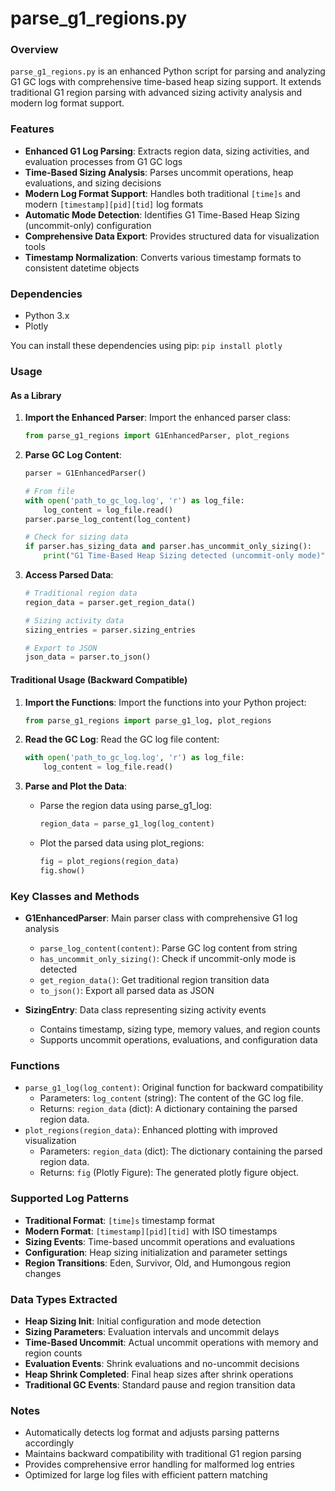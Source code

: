 # parse_g1_regions.py

### Overview
`parse_g1_regions.py` is an enhanced Python script for parsing and analyzing G1 GC logs with comprehensive time-based heap sizing support. It extends traditional G1 region parsing with advanced sizing activity analysis and modern log format support.

### Features
- **Enhanced G1 Log Parsing**: Extracts region data, sizing activities, and evaluation processes from G1 GC logs
- **Time-Based Sizing Analysis**: Parses uncommit operations, heap evaluations, and sizing decisions
- **Modern Log Format Support**: Handles both traditional `[time]s` and modern `[timestamp][pid][tid]` log formats
- **Automatic Mode Detection**: Identifies G1 Time-Based Heap Sizing (uncommit-only) configuration
- **Comprehensive Data Export**: Provides structured data for visualization tools
- **Timestamp Normalization**: Converts various timestamp formats to consistent datetime objects

### Dependencies
- Python 3.x
- Plotly

You can install these dependencies using pip:
`pip install plotly`

### Usage 
#### As a Library
1. **Import the Enhanced Parser**: Import the enhanced parser class:
   ```python
   from parse_g1_regions import G1EnhancedParser, plot_regions
   ```

2. **Parse GC Log Content**:
   ```python
   parser = G1EnhancedParser()
   
   # From file
   with open('path_to_gc_log.log', 'r') as log_file:
       log_content = log_file.read()
   parser.parse_log_content(log_content)
   
   # Check for sizing data
   if parser.has_sizing_data and parser.has_uncommit_only_sizing():
       print("G1 Time-Based Heap Sizing detected (uncommit-only mode)")
   ```

3. **Access Parsed Data**:
   ```python
   # Traditional region data
   region_data = parser.get_region_data()
   
   # Sizing activity data
   sizing_entries = parser.sizing_entries
   
   # Export to JSON
   json_data = parser.to_json()
   ```

#### Traditional Usage (Backward Compatible)
1. **Import the Functions**: Import the functions into your Python project:
   ```python
   from parse_g1_regions import parse_g1_log, plot_regions
   ```

2. **Read the GC Log**: Read the GC log file content:
   ```python
   with open('path_to_gc_log.log', 'r') as log_file:
       log_content = log_file.read()
   ```

3. **Parse and Plot the Data**:
   - Parse the region data using parse_g1_log:
     ```python
     region_data = parse_g1_log(log_content)
     ```
   - Plot the parsed data using plot_regions:
     ```python
     fig = plot_regions(region_data)
     fig.show()
     ```

### Key Classes and Methods
- **G1EnhancedParser**: Main parser class with comprehensive G1 log analysis
  - `parse_log_content(content)`: Parse GC log content from string
  - `has_uncommit_only_sizing()`: Check if uncommit-only mode is detected
  - `get_region_data()`: Get traditional region transition data
  - `to_json()`: Export all parsed data as JSON
  
- **SizingEntry**: Data class representing sizing activity events
  - Contains timestamp, sizing type, memory values, and region counts
  - Supports uncommit operations, evaluations, and configuration data

### Functions
- `parse_g1_log(log_content)`: Original function for backward compatibility
   - Parameters: `log_content` (string): The content of the GC log file.
   - Returns: `region_data` (dict): A dictionary containing the parsed region data.
- `plot_regions(region_data)`: Enhanced plotting with improved visualization
   - Parameters: `region_data` (dict): The dictionary containing the parsed region data.
   - Returns: `fig` (Plotly Figure): The generated plotly figure object.

### Supported Log Patterns
- **Traditional Format**: `[time]s` timestamp format
- **Modern Format**: `[timestamp][pid][tid]` with ISO timestamps
- **Sizing Events**: Time-based uncommit operations and evaluations
- **Configuration**: Heap sizing initialization and parameter settings
- **Region Transitions**: Eden, Survivor, Old, and Humongous region changes

### Data Types Extracted
- **Heap Sizing Init**: Initial configuration and mode detection
- **Sizing Parameters**: Evaluation intervals and uncommit delays
- **Time-Based Uncommit**: Actual uncommit operations with memory and region counts
- **Evaluation Events**: Shrink evaluations and no-uncommit decisions
- **Heap Shrink Completed**: Final heap sizes after shrink operations
- **Traditional GC Events**: Standard pause and region transition data

### Notes
- Automatically detects log format and adjusts parsing patterns accordingly
- Maintains backward compatibility with traditional G1 region parsing
- Provides comprehensive error handling for malformed log entries
- Optimized for large log files with efficient pattern matching
